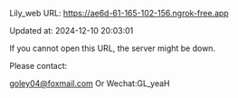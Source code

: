 Lily_web URL: https://ae6d-61-165-102-156.ngrok-free.app

Updated at: 2024-12-10 20:03:01

If you cannot open this URL, the server might be down.

Please contact: 

goley04@foxmail.com Or Wechat:GL_yeaH